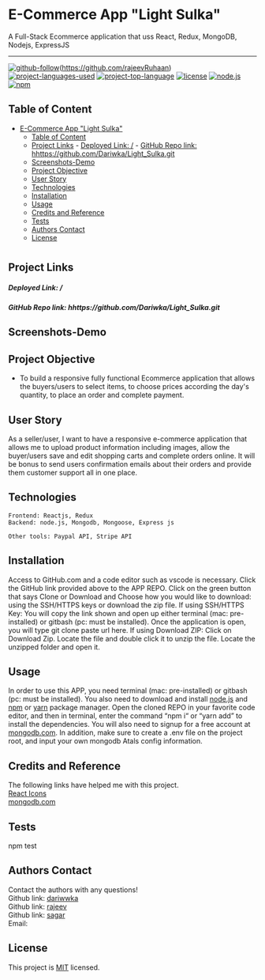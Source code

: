 # E-Commerce App "Light Sulka"

A Full-Stack Ecommerce application that uss React, Redux, MongoDB, Nodejs, ExpressJS

<hr>

[![github-follow](https://img.shields.io/github/followers/imbingz?label=Follow&logoColor=purple&style=social)](https://github.com/dariwwka)(https://github.com/rajeevRuhaan)
[![project-languages-used](https://img.shields.io/github/languages/count/imbingz/MERN-stack-ecommerce)](https://github.com/Dariwka/Light_Sulka)
[![project-top-language](https://img.shields.io/github/languages/top/imbingz/MERN-stack-ecommerce?color=blueviolet)](https://github.com/Dariwka/Light_Sulka)
[![license](https://img.shields.io/badge/License-MIT-brightgreen.svg)](https://choosealicense.com/licenses/mit/)
[![node.js](https://img.shields.io/node/v/c?color=pink)](https://nodejs.org/en/)
[![npm](https://img.shields.io/npm/v/npm?color=blue&logo=npm)](https://www.npmjs.com/package/inquirer)

## Table of Content

- [E-Commerce App "Light Sulka"](#e-commerce-app-light-sulka)
  - [Table of Content](#table-of-content)
  - [Project Links](#project-links)
        - [Deployed Link: /](#deployed-link-)
        - [GitHub Repo link: hhttps://github.com/Dariwka/Light_Sulka.git](#github-repo-link-hhttpsgithubcomdariwkalight_sulkagit)
  - [Screenshots-Demo](#screenshots-demo)
  - [Project Objective](#project-objective)
  - [User Story](#user-story)
  - [Technologies](#technologies)
  - [Installation](#installation)
  - [Usage](#usage)
  - [Credits and Reference](#credits-and-reference)
  - [Tests](#tests)
  - [Authors Contact](#authors-contact)
  - [License](#license)

#

## Project Links

##### Deployed Link: /

##### GitHub Repo link: hhttps://github.com/Dariwka/Light_Sulka.git

## Screenshots-Demo

## Project Objective

- To build a responsive fully functional Ecommerce application that allows the buyers/users to select items, to choose prices according the day's quantity, to place an order and complete payment.

## User Story

As a seller/user, I want to have a responsive e-commerce application that allows me to upload product information including images, allow the buyer/users save and edit shopping carts and complete orders online. It will be bonus to send users confirmation emails about their orders and provide them customer support all in one place.

## Technologies

```
Frontend: Reactjs, Redux
Backend: node.js, Mongodb, Mongoose, Express js

Other tools: Paypal API, Stripe API
```

## Installation

Access to GitHub.com and a code editor such as vscode is necessary. Click the GitHub link provided above to the APP REPO. Click on the green button that says Clone or Download and Choose how you would like to download: using the SSH/HTTPS keys or download the zip file. If using SSH/HTTPS Key: You will copy the link shown and open up either terminal (mac: pre-installed) or gitbash (pc: must be installed). Once the application is open, you will type git clone paste url here. If using Download ZIP: Click on Download Zip. Locate the file and double click it to unzip the file. Locate the unzipped folder and open it.

## Usage

In order to use this APP, you need terminal (mac: pre-installed) or gitbash (pc: must be installed). You also need to download and install [node.js](https://nodejs.org/en/) and [npm](www.npmjs.com) or [yarn](https://yarnpkg.com/) package manager. Open the cloned REPO in your favorite code editor, and then in terminal, enter the command “npm i“ or “yarn add” to install the dependencies. You will also need to signup for a free account at [mongodb.com](https://www.mongodb.com/). In addition, make sure to create a .env file on the project root, and input your own mongodb Atals config information.

## Credits and Reference

The following links have helped me with this project. <br> [React Icons](https://react-icons.github.io/react-icons/) <br> [mongodb.com](https://www.mongodb.com/)<br>

## Tests

npm test

## Authors Contact

Contact the authors with any questions!<br>
Github link: [dariwwka](https://github.com/dariwwka)<br>
Github link: [rajeev](https://github.com/rajeevRuhaan)<br>
Github link: [sagar](https://github.com/)<br>
Email:

## License

This project is [MIT](https://choosealicense.com/licenses/mit/) licensed.<br />

</i></p>

